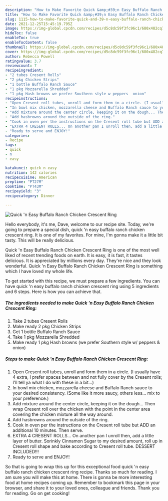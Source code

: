 ```yaml
---
description: "How to Make Favorite Quick &amp;#39;n Easy Buffalo Ranch Chicken Crescent Ring"
title: "How to Make Favorite Quick &amp;#39;n Easy Buffalo Ranch Chicken Crescent Ring"
slug: 1115-how-to-make-favorite-quick-and-39-n-easy-buffalo-ranch-chicken-crescent-ring
date: 2021-12-25T15:45:19.795Z
image: https://img-global.cpcdn.com/recipes/d5c8dc59f3fc96c1/680x482cq70/quick-n-easy-buffalo-ranch-chicken-crescent-ring-recipe-main-photo.jpg
hideToc: false
enableToc: true
enableTocContent: false
thumbnail: https://img-global.cpcdn.com/recipes/d5c8dc59f3fc96c1/680x482cq70/quick-n-easy-buffalo-ranch-chicken-crescent-ring-recipe-main-photo.jpg
cover: https://img-global.cpcdn.com/recipes/d5c8dc59f3fc96c1/680x482cq70/quick-n-easy-buffalo-ranch-chicken-crescent-ring-recipe-main-photo.jpg
author: Rebecca Powell
ratingvalue: 3.7
reviewcount: 7
recipeingredient:
- "2 tubes Cresent Rolls"
- "2 pkg Chicken Strips"
- "1 bottle Buffalo Ranch Sauce"
- "1 pkg Mozzarella Shredded"
- "1 pkg Hash browns we prefer Southern style w peppers  onion"
recipeinstructions:
- "Open Cresent roll tubes, unroll and form them in a circle. (I usually have 4 extra, I prefer spaces between and not fully cover by the Cresent rolls; I&#39;ll tell ya what I do with these in a bit...)"
- "In bowl mix chicken, mozzarella cheese and Buffalo Ranch sauce to your desired consistency. (Some like it more saucy, others less... mix to your preference.)"
- "Add mixture around the center circle, keeping it on the dough... Then wrap Cresent roll over the chicken with the point in the center area covering the chicken mixture all the way around."
- "Add hasbrowns around the outside of the ring."
- "Cook in oven per the instructions on the Cresent roll tube but ADD an additional 10 minutes. Then serve."
- "EXTRA 4 CRESENT ROLLS... On another pan I unroll then, add a little layer of butter. Sorinkly Cinnamon Sugar to my desired amount, roll up in Cresent roll shape and bake according to Cresent roll tube. DESSERT INCLUDED!!!"
- "Ready to serve and ENJOY!"
categories:
- Recipe
tags:
- quick
- n
- easy

katakunci: quick n easy 
nutrition: 142 calories
recipecuisine: American
preptime: "PT27M"
cooktime: "PT43M"
recipeyield: "3"
recipecategory: Dinner

---
```



![Quick &#39;n Easy Buffalo Ranch Chicken Crescent Ring](https://img-global.cpcdn.com/recipes/d5c8dc59f3fc96c1/680x482cq70/quick-n-easy-buffalo-ranch-chicken-crescent-ring-recipe-main-photo.jpg)

Hello everybody, it's me, Dave, welcome to our recipe site. Today, we're going to prepare a special dish, quick &#39;n easy buffalo ranch chicken crescent ring. It is one of my favorites. For mine, I'm gonna make it a little bit tasty. This will be really delicious.



Quick &#39;n Easy Buffalo Ranch Chicken Crescent Ring is one of the most well liked of recent trending foods on earth. It is easy, it is fast, it tastes delicious. It is appreciated by millions every day. They're nice and they look wonderful. Quick &#39;n Easy Buffalo Ranch Chicken Crescent Ring is something which I have loved my whole life.


To get started with this recipe, we must prepare a few ingredients. You can have quick &#39;n easy buffalo ranch chicken crescent ring using 5 ingredients and 6 steps. Here is how you can achieve that.

<!--inarticleads1-->

##### The ingredients needed to make Quick &#39;n Easy Buffalo Ranch Chicken Crescent Ring:

1. Take 2 tubes Cresent Rolls
1. Make ready 2 pkg Chicken Strips
1. Get 1 bottle Buffalo Ranch Sauce
1. Take 1 pkg Mozzarella Shredded
1. Make ready 1 pkg Hash browns (we prefer Southern style w/ peppers &amp; onion)




<!--inarticleads2-->

##### Steps to make Quick &#39;n Easy Buffalo Ranch Chicken Crescent Ring:

1. Open Cresent roll tubes, unroll and form them in a circle. (I usually have 4 extra, I prefer spaces between and not fully cover by the Cresent rolls; I&#39;ll tell ya what I do with these in a bit...)
1. In bowl mix chicken, mozzarella cheese and Buffalo Ranch sauce to your desired consistency. (Some like it more saucy, others less... mix to your preference.)
1. Add mixture around the center circle, keeping it on the dough... Then wrap Cresent roll over the chicken with the point in the center area covering the chicken mixture all the way around.
1. Add hasbrowns around the outside of the ring.
1. Cook in oven per the instructions on the Cresent roll tube but ADD an additional 10 minutes. Then serve.
1. EXTRA 4 CRESENT ROLLS... On another pan I unroll then, add a little layer of butter. Sorinkly Cinnamon Sugar to my desired amount, roll up in Cresent roll shape and bake according to Cresent roll tube. DESSERT INCLUDED!!!
1. Ready to serve and ENJOY!



So that is going to wrap this up for this exceptional food quick &#39;n easy buffalo ranch chicken crescent ring recipe. Thanks so much for reading. I am sure you will make this at home. There is gonna be more interesting food at home recipes coming up. Remember to bookmark this page in your browser, and share it to your loved ones, colleague and friends. Thank you for reading. Go on get cooking!
